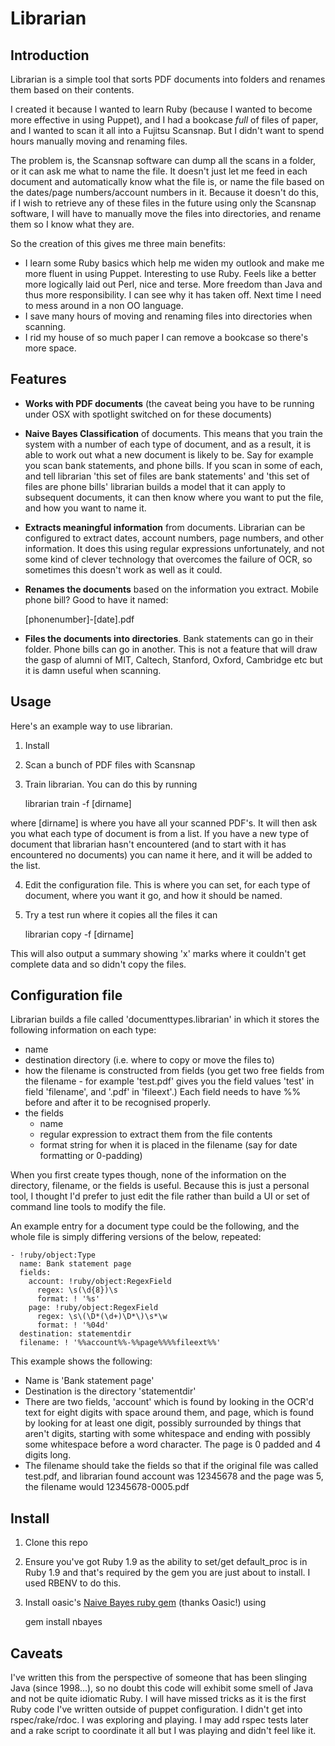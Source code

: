 Librarian
=========

Introduction
------------

Librarian is a simple tool that sorts PDF documents into folders and renames them based on their contents.

I created it because I wanted to learn Ruby (because I wanted to become more effective in using Puppet), and I had
a bookcase *full* of files of paper, and I wanted to scan it all into a Fujitsu Scansnap.  But I didn't want to spend
hours manually moving and renaming files.

The problem is, the Scansnap software can dump all the scans in a folder, or it can ask me what to name the file.
It doesn't just let me feed in each document and automatically know what the file is, or name the file based on the
dates/page numbers/account numbers in it.  Because it doesn't do this, if I wish to retrieve any of these files in the
future using only the Scansnap software, I will have to manually move the files into directories, and rename them so
I know what they are.

So the creation of this gives me three main benefits:

* I learn some Ruby basics which help me widen my outlook and make me more fluent in using Puppet.  Interesting to use Ruby.  Feels like a better more logically laid out Perl, nice and terse.  More freedom than Java and thus more responsibility.  I can see why it has taken off.  Next time I need to mess around in a non OO language.
* I save many hours of moving and renaming files into directories when scanning.
* I rid my house of so much paper I can remove a bookcase so there's more space.


Features
--------


* __Works with PDF documents__ (the caveat being you have to be running under OSX with spotlight switched on for these
  documents)


* __Naive Bayes Classification__ of documents.  This means that you train the system with a number of each type of
  document, and as a result, it is able to work out what a new document is likely to be.  Say for example you scan
  bank statements, and phone bills.  If you scan in some of each, and tell librarian 'this set of files are bank
  statements' and 'this set of files are phone bills' librarian builds a model that it can apply to subsequent
  documents, it can then know where you want to put the file, and how you want
  to name it.


* __Extracts meaningful information__ from documents.  Librarian can be configured to extract dates, account numbers,
  page numbers, and other information.  It does this using regular expressions unfortunately, and not some kind of
  clever technology that overcomes the failure of OCR, so sometimes this doesn't work as well as it could.


* __Renames the documents__ based on the information you extract.  Mobile phone bill?  Good to have it named:


    [phonenumber]-[date].pdf


* __Files the documents into directories__.  Bank statements can go in their folder.  Phone bills can go in another.
  This is not a feature that will draw the gasp of alumni of MIT, Caltech, Stanford, Oxford, Cambridge etc but it is
  damn useful when scanning.

Usage
-----

Here's an example way to use librarian.

1. Install
2. Scan a bunch of PDF files with Scansnap
3. Train librarian.  You can do this by running 

    librarian train -f [dirname] 

  where [dirname] is where you have all your scanned PDF's.  It will then ask you what each type of document is from a list.  If you have a new type of document that librarian hasn't encountered (and to start with it has encountered no documents) you can name it here, and it will be added to the list.  

4. Edit the configuration file.  This is where you can set, for each type of document, where you want it go, and how it should be named.
5. Try a test run where it copies all the files it can

    librarian copy -f [dirname]

  This will also output a summary showing 'x' marks where it couldn't get complete data and so didn't copy the files.


Configuration file
------------------

Librarian builds a file called 'documenttypes.librarian' in which it stores the following information on each type:

- name
- destination directory (i.e. where to copy or move the files to)
- how the filename is constructed from fields (you get two free fields from the filename - for example 'test.pdf' gives you the field values 'test' in field 'filename', and '.pdf' in 'fileext'.)  Each field needs to have %% before and after it to be recognised properly.
- the fields
  - name
  - regular expression to extract them from the file contents
  - format string for when it is placed in the filename (say for date formatting or 0-padding)

When you first create types though, none of the information on the directory, filename, or the fields is useful.  Because this is just a personal tool, I thought I'd prefer to just edit the file rather than build a UI or set of command line tools to modify the file.

An example entry for a document type could be the following, and the whole file is simply differing versions of the below, repeated:

    - !ruby/object:Type
      name: Bank statement page
      fields:
        account: !ruby/object:RegexField
          regex: \s(\d{8})\s
          format: ! '%s'
        page: !ruby/object:RegexField
          regex: \s\(\D*(\d+)\D*\)\s*\w
          format: ! '%04d'
      destination: statementdir
      filename: ! '%%account%%-%%page%%%%fileext%%'

This example shows the following:

- Name is 'Bank statement page'
- Destination is the directory 'statementdir'
- There are two fields, 'account' which is found by looking in the OCR'd text for eight digits with space around them, and page, which is found by looking for at least one digit, possibly surrounded by things that aren't digits, starting with some whitespace and ending with possibly some whitespace before a word character.  The page is 0 padded and 4 digits long.
- The filename should take the fields so that if the original file was called test.pdf, and librarian found account was 12345678 and the page was 5, the filename would 12345678-0005.pdf

Install
-------

1. Clone this repo
2. Ensure you've got Ruby 1.9 as the ability to set/get default_proc is in Ruby 1.9 and that's required by the gem you are just about to install.  I used RBENV to do this.
3. Install oasic's [Naive Bayes ruby gem](https://github.com/oasic/nbayes) (thanks Oasic!) using


    gem install nbayes


Caveats
-------

I've written this from the perspective of someone that has been slinging Java (since 1998...), so no doubt this code will
exhibit some smell of Java and not be quite idiomatic Ruby.  I will have missed tricks as it is the first Ruby code
I've written outside of puppet configuration.  I didn't get into rspec/rake/rdoc.  I was exploring and playing.  I may add rspec tests later and a rake script to coordinate it all but I was playing and didn't feel like it.

